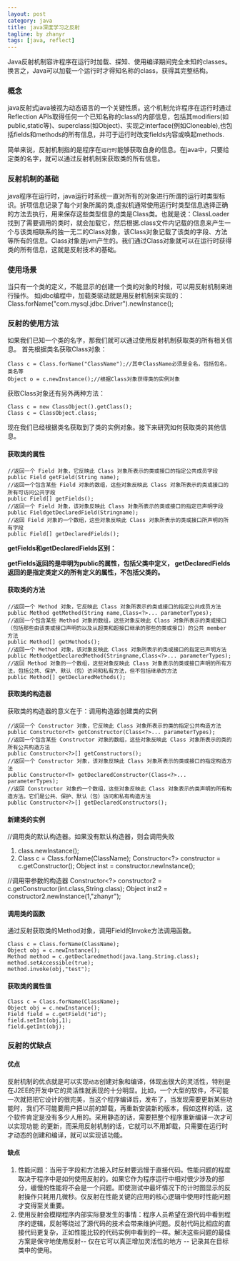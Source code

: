 ```yaml
---
layout: post
category: java
title: java深度学习之反射
tagline: by zhanyr
tags: [java, reflect]
---
```


Java反射机制容许程序在运行时加载、探知、使用编译期间完全未知的classes。换言之，Java可以加载一个运行时才得知名称的class，获得其完整结构。

<!--more-->

### 概念
	
java反射式java被视为动态语言的一个关键性质。这个机制允许程序在运行时通过Reflection APIs取得任何一个已知名称的class的内部信息，包括其modifiers(如public,static等)、superclass(如Object)、实现之interface(例如Cloneable),也包括fields和methods的所有信息，并可于运行时改变fields内容或唤起methods.

简单来说，反射机制指的是程序在`运行时`能够获取自身的信息。在java中，只要给定类的名字，就可以通过反射机制来获取类的所有信息。

### 反射机制的基础

java程序在运行时，java运行时系统一直对所有的对象进行所谓的运行时类型标识。折项信息记录了每个对象所属的类,虚拟机通常使用运行时类型信息选择正确的方法去执行，用来保存这些类型信息的类是Class类。也就是说：ClassLoader找到了需要调用的类时，就会加载它，然后根据.class文件内记载的信息来产生一个与该类相联系的独一无二的Class对象，该Class对象记载了该类的字段、方法等所有的信息。Class对象是jvm产生的。我们通过Class对象就可以在运行时获得类的所有信息，这就是反射技术的基础。

### 使用场景

当只有一个类的定义，不能显示的创建一个类的对象的时候，可以用反射机制来进行操作。
如jdbc编程中，加载类驱动就是用反射机制来实现的：Class.forName("com.mysql.jdbc.Driver").newInstance();

### 反射的使用方法

如果我们已知一个类的名字，那我们就可以通过使用反射机制获取类的所有相关信息。
首先根据类名获取Class对象：

	Class c = Class.forName("ClassName");//其中ClassName必须是全名，包括包名，类名等
	Object o = c.newInstance();//根据Class对象获得类的实例对象
	
获取Class对象还有另外两种方法：
	
	Class c = new ClassObject().getClass();
	Class c = ClassObject.class;
	
现在我们已经根据类名获取到了类的实例对象。接下来研究如何获取类的其他信息。

#### 获取类的属性

	//返回一个 Field 对象，它反映此 Class 对象所表示的类或接口的指定公共成员字段
	public Field getField(String name);
	//返回一个包含某些 Field 对象的数组，这些对象反映此 Class 对象所表示的类或接口的所有可访问公共字段
	public Field[] getFields();
	//返回一个 Field 对象，该对象反映此 Class 对象所表示的类或接口的指定已声明字段
	public FieldgetDeclaredField(Stringname);
	//返回 Field 对象的一个数组，这些对象反映此 Class 对象所表示的类或接口所声明的所有字段
	public Field[] getDeclaredFields();
	
**getFields和getDeclaredFields区别：**

**getFields返回的是申明为public的属性，包括父类中定义，
getDeclaredFields返回的是指定类定义的所有定义的属性，不包括父类的。**

#### 获取类的方法

	//返回一个 Method 对象，它反映此 Class 对象所表示的类或接口的指定公共成员方法
	public Method getMethod(String name,Class<?>... parameterTypes);
	//返回一个包含某些 Method 对象的数组，这些对象反映此 Class 对象所表示的类或接口（包括那些由该类或接口声明的以及从超类和超接口继承的那些的类或接口）的公共 member 方法
	public Method[] getMethods();
	//返回一个 Method 对象，该对象反映此 Class 对象所表示的类或接口的指定已声明方法
	public MethodgetDeclaredMethod(Stringname,Class<?>... parameterTypes);
	//返回 Method 对象的一个数组，这些对象反映此 Class 对象表示的类或接口声明的所有方法，包括公共、保护、默认（包）访问和私有方法，但不包括继承的方法
	public Method[] getDeclaredMethods();
	
#### 获取类的构造器

获取类的构造器的意义在于：调用构造器创建类的实例

	//返回一个 Constructor 对象，它反映此 Class 对象所表示的类的指定公共构造方法
	public Constructor<T> getConstructor(Class<?>... parameterTypes);
	//返回一个包含某些 Constructor 对象的数组，这些对象反映此 Class 对象所表示的类的所有公共构造方法
	public Constructor<?>[] getConstructors();
	//返回一个 Constructor 对象，该对象反映此 Class 对象所表示的类或接口的指定构造方法
	public Constructor<T> getDeclaredConstructor(Class<?>... parameterTypes);
	//返回 Constructor 对象的一个数组，这些对象反映此 Class 对象表示的类声明的所有构造方法。它们是公共、保护、默认（包）访问和私有构造方法
	public Constructor<?>[] getDeclaredConstructors();
	
#### 新建类的实例

//调用类的默认构造器。如果没有默认构造器，则会调用失败
1. class.newInstance();	
2. Class c = Class.forName(ClassName);
	Constructor<?> constructor = c.getConstructor();
	Object inst = constructor.newInstance();
	
//调用带参数的构造器
	Constructor<?> constructor2 = c.getConstructor(int.class,String.class);
	Object inst2 = constructor2.newInstance(1,"zhanyr");

#### 调用类的函数

通过反射获取类的Method对象，调用Field的Invoke方法调用函数。

	Class c = Class.forName(ClassName);
	Object obj = c.newInstance();
	Method method = c.getDeclaredmethod(java.lang.String.class);
	method.setAccessible(true);
	method.invoke(obj,"test");
	
#### 获取类的属性值
	
	Class c = Class.forName(ClassName);
	Object obj = c.newInstance();
	Field field = c.getField("id");	
	field.setInt(obj,1);
	field.getInt(obj);
	
### 反射的优缺点

#### 优点

反射机制的优点就是可以实现`动态`创建对象和编译，体现出很大的灵活性，特别是在J2EE的开发中它的灵活性就表现的十分明显。比如，一个大型的软件，不可能一次就把把它设计的很完美，当这个程序编译后，发布了，当发现需要更新某些功能时，我们不可能要用户把以前的卸载，再重新安装新的版本，假如这样的话，这个软件肯定是没有多少人用的。采用静态的话，需要把整个程序重新编译一次才可以实现功能 的更新，而采用反射机制的话，它就可以不用卸载，只需要在运行时才动态的创建和编译，就可以实现该功能。

#### 缺点

1. 性能问题：当用于字段和方法接入时反射要远慢于直接代码。性能问题的程度取决于程序中是如何使用反射的。如果它作为程序运行中相对很少涉及的部分，缓慢的性能将不会是一个问题。即使测试中最坏情况下的计时图显示的反射操作只耗用几微秒。仅反射在性能关键的应用的核心逻辑中使用时性能问题才变得至关重要。
2. 使用反射会模糊程序内部实际要发生的事情：程序人员希望在源代码中看到程序的逻辑，反射等绕过了源代码的技术会带来维护问题。反射代码比相应的直接代码更复杂，正如性能比较的代码实例中看到的一样。解决这些问题的最佳方案是保守地使用反射-- 仅在它可以真正增加灵活性的地方 -- 记录其在目标类中的使用。